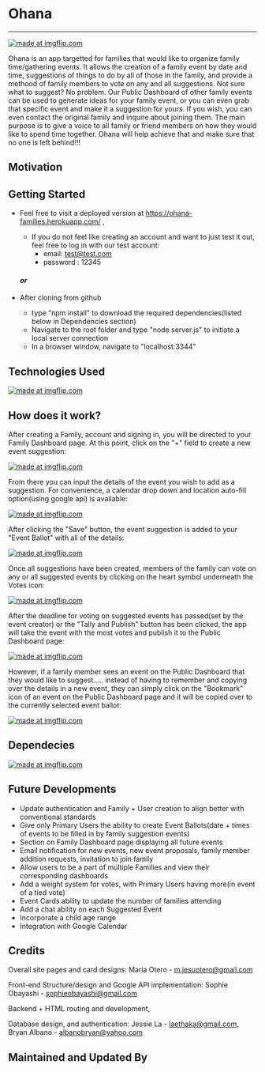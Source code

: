 # Ohana
---------------------------
<a href="https://imgflip.com/i/2cf0rr"><img src="https://i.imgflip.com/2cf0rr.jpg" title="made at imgflip.com"/></a>

Ohana is an app targetted for families that would like to organize family time/gathering events. It allows the creation of a family event by date and time, suggestions of things to do by all of those in the family, and provide a methood of family members to vote on any and all suggestions.  Not sure what to suggest?  No problem.  Our Public Dashboard of other family events can be used to generate ideas for your family event, or you can even grab that specific event and make it a suggestion for yours.  If you wish, you can even contact the original family and inquire about joining them.  The main purpose is to give a voice to all family or friend members on how they would like to spend time together.  Ohana will help achieve that and make sure that no one is left behind!!!

## Motivation



## Getting Started

  * Feel free to visit a deployed version at https://ohana-families.herokuapp.com/ ,
    * If you do not feel like creating an account and want to just test it out, feel free to log in with our test account:
      * email: test@test.com
      * password : 12345
  
     #### _or_
  
  * After cloning from github
    * type "npm install" to download the required dependencies(listed below in Dependencies section)
    * Navigate to the root folder and type "node server.js" to initiate a local server connection
    * In a browser window, navigate to "localhost:3344"

## Technologies Used

<a href="https://imgflip.com/i/2cf205"><img src="https://i.imgflip.com/2cf205.jpg" title="made at imgflip.com"/></a>


## How does it work?

After creating a Family, account and signing in, you will be directed to your Family Dashboard page.  At this point, click on the "+" field to create a new event suggestion:

<a href="https://imgflip.com/gif/2cf0ly"><img src="https://i.imgflip.com/2cf0ly.gif" title="made at imgflip.com"/><a>

From there you can input the details of the event you wish to add as a suggestion.
For convenience, a calendar drop down and location auto-fill option(using google api) is available:

<a href="https://imgflip.com/gif/2cf11j"><img src="https://i.imgflip.com/2cf11j.gif" title="made at imgflip.com"/></a>

After clicking the "Save" button, the event suggestion is added to your "Event Ballot" with all of the details:

<a href="https://imgflip.com/i/2cf1or"><img src="https://i.imgflip.com/2cf1or.jpg" title="made at imgflip.com"/></a>

Once all suggestions have been created, members of the family can vote on any or all suggested events by clicking on the heart symbol underneath the Votes icon:

<a href="https://imgflip.com/gif/2cf19x"><img src="https://i.imgflip.com/2cf19x.gif" title="made at imgflip.com"/></a>

After the deadline for voting on suggested events has passed(set by the event creator) or the "Tally and Publish" button has been clicked, the app will take the event with the most votes and publish it to the Public Dashboard page:

<a href="https://imgflip.com/gif/2cf1di"><img src="https://i.imgflip.com/2cf1di.gif" title="made at imgflip.com"/></a>

However, if a family member sees an event on the Public Dashboard that they would like to suggest..... instead of having to remember and copying over the details in a new event, they can simply click on the "Bookmark" icon of an event on the Public Dashboard page and it will be copied over to the currently selected event ballot:

<a href="https://imgflip.com/gif/2cf1gw"><img src="https://i.imgflip.com/2cf1gw.gif" title="made at imgflip.com"/></a>


## Dependecies

<a href="https://imgflip.com/i/2cf1mu"><img src="https://i.imgflip.com/2cf1mu.jpg" title="made at imgflip.com"/></a>

## Future Developments

 * Update authentication and Family + User creation to align better with conventional standards
 * Give only Primary Users the ability to create Event Ballots(date + times of events to be filled in by family suggestion events)
 * Section on Family Dashboard page displaying all future events
 * Email notification for new events, new event proposals, family member addition requests, invitation to join family
 * Allow users to be a part of multiple Families and view their corresponding dashboards
 * Add a weight system for votes, with Primary Users having more(in event of a tied vote) 
 * Event Cards ability to update the number of families attending
 * Add a chat ability on each Suggested Event
 * Incorporate a child age range
 * Integration with Google Calendar

## Credits

Overall site pages and card designs: Maria Otero - m.jesuotero@gmail.com

Front-end Structure/design and Google API implementation:  Sophie Obayashi - sophieobayashi@gmail.com

Backend + HTML routing and development,

Database design, and authentication: Jessie La    - laethaka@gmail.com,  Bryan Albano - albanobryan@yahoo.com
                                    
## Maintained and Updated By



